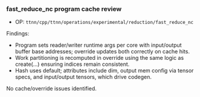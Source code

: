 ### fast_reduce_nc program cache review

- OP: `ttnn/cpp/ttnn/operations/experimental/reduction/fast_reduce_nc`

Findings:
- Program sets reader/writer runtime args per core with input/output buffer base addresses; override updates both correctly on cache hits.
- Work partitioning is recomputed in override using the same logic as create(...) ensuring indices remain consistent.
- Hash uses default; attributes include dim, output mem config via tensor specs, and input/output tensors, which drive codegen.

No cache/override issues identified.
